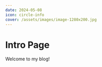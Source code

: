 ```yaml
---
date: 2024-05-08
icon: circle-info
cover: /assets/images/image-1280x200.jpg
---
```


# Intro Page

Welcome to my blog!